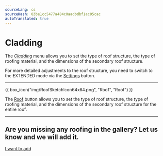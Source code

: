 ```yaml
---
sourceLang: cs
sourceHash: 03be1cc5477a484c0aadbdbf1ac05cac
autoTranslated: true
---
```


<h1>Cladding</h1>

  <p>The <u><i>Cladding</i></u> menu allows you to set the type of roof structure, the type of roofing material, and the dimensions of the secondary roof structure.</p>

  <p>For more detailed adjustments to the roof structure, you need to switch to the EXTENDED mode via the <u>Settings</u> button.</p>

  <hr class="main">

{{ box_icon("img/RoofSketchIcon64x64.png", "Roof", "Roof") }}

  <p>The <u>Roof</u> button allows you to set the type of roof structure, the type of roofing material, and the dimensions of the secondary roof structure for the entire roof.</p>

  <hr class="main">

<h2>Are you missing any roofing in the gallery? Let us know and we will add it.</h2>
<a href="mailto:jiri.podval@histruct.com?subject=Question about HiStruct building configurator" class="btn">
  I want to add
</a>

<!-- product: HiStruct Roofs -->